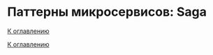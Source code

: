 # Паттерны микросервисов: Saga

<!--
https://habr.com/ru/articles/427705/
https://habr.com/ru/companies/alfa/articles/759224/
-->

[К оглавлению](../../README.md)



[К оглавлению](../../README.md)
